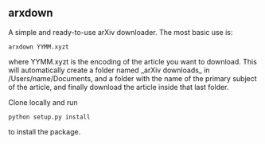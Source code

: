 ## arxdown ##

<p> A simple and ready-to-use arXiv downloader. The most basic use is: <p>
    
    arxdown YYMM.xyzt
    
<p> where YYMM.xyzt is the encoding of the article you want to download. 
This will automatically create a folder named 
_arXiv downloads_ in /Users/name/Documents, 
and a folder with the name of the primary subject 
of the article, and finally download 
the article inside that last folder. <p>

<p>Clone locally and run</p>

    python setup.py install

<p>to install the package.</p>